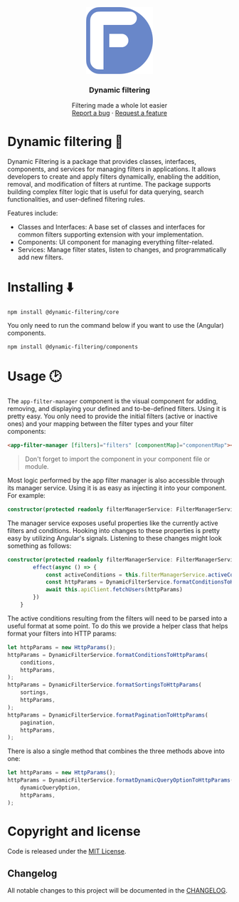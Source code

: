 <p align="center">
  <img src="./dynamic-filtering-logo.svg" alt="Dynamic filtering logo" width="150" height="150">
</p>

<h3 align="center">Dynamic filtering</h3>

<p align="center">
  Filtering made a whole lot easier
  <br>
  <a href="https://github.com/JobHaast/dynamic-filtering/issues/new?assignees=&labels=bug&projects=&template=bug_report.yml&title=Provide+a+summary+of+the+issue">Report a bug</a>
  ·
  <a href="https://github.com/JobHaast/dynamic-filtering/issues/new?assignees=&labels=feature&projects=&template=feature_request.yml&title=Suggest+a+new+feature">Request a feature</a>
</p>

# Dynamic filtering 🔎

Dynamic Filtering is a package that provides classes, interfaces, components, and services for managing filters in applications. It allows developers to create and apply filters dynamically, enabling the addition, removal, and modification of filters at runtime. The package supports building complex filter logic that is useful for data querying, search functionalities, and user-defined filtering rules.

Features include:

-   Classes and Interfaces: A base set of classes and interfaces for common filters supporting extension with your implementation.
-   Components: UI component for managing everything filter-related.
-   Services: Manage filter states, listen to changes, and programmatically add new filters.

# Installing ⬇️

```shell
npm install @dynamic-filtering/core
```

You only need to run the command below if you want to use the (Angular) components.

```shell
npm install @dynamic-filtering/components
```

# Usage 🕑

The `app-filter-manager` component is the visual component for adding, removing, and displaying your defined and to-be-defined filters. Using it is pretty easy. You only need to provide the initial filters (active or inactive ones) and your mapping between the filter types and your filter components:

```HTML
<app-filter-manager [filters]="filters" [componentMap]="componentMap"></app-filter-manager>
```

> Don't forget to import the component in your component file or module.

Most logic performed by the app filter manager is also accessible through its manager service. Using it is as easy as injecting it into your component. For example:

```typescript
constructor(protected readonly filterManagerService: FilterManagerService) {}
```

The manager service exposes useful properties like the currently active filters and conditions. Hooking into changes to these properties is pretty easy by utilizing Angular's signals. Listening to these changes might look something as follows:

```typescript
constructor(protected readonly filterManagerService: FilterManagerService) {
        effect(async () => {
            const activeConditions = this.filterManagerService.activeConditions()
            const httpParams = DynamicFilterService.formatConditionsToHttpParams(activeConditions, new HttpParams())
            await this.apiClient.fetchUsers(httpParams)
        })
    }
```

The active conditions resulting from the filters will need to be parsed into a useful format at some point. To do this we provide a helper class that helps format your filters into HTTP params:

```typescript
let httpParams = new HttpParams();
httpParams = DynamicFilterService.formatConditionsToHttpParams(
    conditions,
    httpParams,
);
httpParams = DynamicFilterService.formatSortingsToHttpParams(
    sortings,
    httpParams,
);
httpParams = DynamicFilterService.formatPaginationToHttpParams(
    pagination,
    httpParams,
);
```

There is also a single method that combines the three methods above into one:

```typescript
let httpParams = new HttpParams();
httpParams = DynamicFilterService.formatDynamicQueryOptionToHttpParams(
    dynamicQueryOption,
    httpParams,
);
```

# Copyright and license

Code is released under the [MIT License](https://github.com/JobHaast/dynamic-filtering/blob/main/LICENSE).

## Changelog

All notable changes to this project will be documented in the [CHANGELOG](./CHANGELOG.md).
